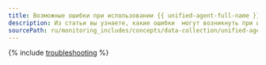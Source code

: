 ```yaml
---
title: Возможные ошибки при использовании {{ unified-agent-full-name }}
description: Из статьи вы узнаете, какие ошибки  могут возникнуть при использовании {{ unified-agent-short-name }}.
sourcePath: ru/monitoring_includes/concepts/data-collection/unified-agent/errors.md
---
```


{% include [troubleshooting](../../../../_qa/monitoring/unified-agent/troubleshooting.md) %}